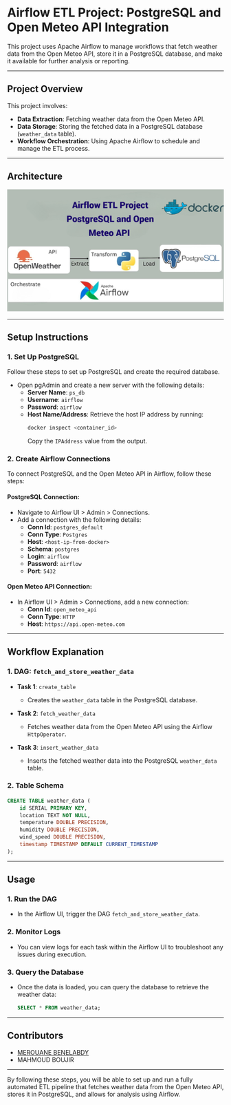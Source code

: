 # **Airflow ETL Project: PostgreSQL and Open Meteo API Integration**

This project uses Apache Airflow to manage workflows that fetch weather data from the Open Meteo API, store it in a PostgreSQL database, and make it available for further analysis or reporting.

---

## **Project Overview**
This project involves:
- **Data Extraction**: Fetching weather data from the Open Meteo API.
- **Data Storage**: Storing the fetched data in a PostgreSQL database (`weather_data` table).
- **Workflow Orchestration**: Using Apache Airflow to schedule and manage the ETL process.

---

## **Architecture**
![Pipeline Design](pipeline_design.png)

---

## **Setup Instructions**

### 1. **Set Up PostgreSQL**
Follow these steps to set up PostgreSQL and create the required database.

- Open pgAdmin and create a new server with the following details:
  - **Server Name**: `ps_db`
  - **Username**: `airflow`
  - **Password**: `airflow`
  - **Host Name/Address**: Retrieve the host IP address by running:
    ```bash
    docker inspect <container_id>
    ```
    Copy the `IPAddress` value from the output.
 
  


### 2. **Create Airflow Connections**
To connect PostgreSQL and the Open Meteo API in Airflow, follow these steps:

#### PostgreSQL Connection:
- Navigate to Airflow UI > Admin > Connections.
- Add a connection with the following details:
  - **Conn Id**: `postgres_default`
  - **Conn Type**: `Postgres`
  - **Host**: `<host-ip-from-docker>`
  - **Schema**: `postgres`
  - **Login**: `airflow`
  - **Password**: `airflow`
  - **Port**: `5432`

#### Open Meteo API Connection:
- In Airflow UI > Admin > Connections, add a new connection:
  - **Conn Id**: `open_meteo_api`
  - **Conn Type**: `HTTP`
  - **Host**: `https://api.open-meteo.com`

---

## **Workflow Explanation**

### 1. **DAG: `fetch_and_store_weather_data`**
- **Task 1**: `create_table`
  - Creates the `weather_data` table in the PostgreSQL database.
  
- **Task 2**: `fetch_weather_data`
  - Fetches weather data from the Open Meteo API using the Airflow `HttpOperator`.

- **Task 3**: `insert_weather_data`
  - Inserts the fetched weather data into the PostgreSQL `weather_data` table.

### 2. **Table Schema**
```sql
CREATE TABLE weather_data (
    id SERIAL PRIMARY KEY,
    location TEXT NOT NULL,
    temperature DOUBLE PRECISION,
    humidity DOUBLE PRECISION,
    wind_speed DOUBLE PRECISION,
    timestamp TIMESTAMP DEFAULT CURRENT_TIMESTAMP
);
```

---

## **Usage**

### 1. **Run the DAG**
- In the Airflow UI, trigger the DAG `fetch_and_store_weather_data`.

### 2. **Monitor Logs**
- You can view logs for each task within the Airflow UI to troubleshoot any issues during execution.

### 3. **Query the Database**
- Once the data is loaded, you can query the database to retrieve the weather data:
  ```sql
  SELECT * FROM weather_data;
  ```

---

## **Contributors**
- [MEROUANE BENELABDY](https://github.com/merouane-bn)
- MAHMOUD BOUJIR

---

By following these steps, you will be able to set up and run a fully automated ETL pipeline that fetches weather data from the Open Meteo API, stores it in PostgreSQL, and allows for analysis using Airflow.